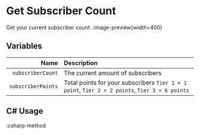 # Get Subscriber Count
Get your current subscriber count.
:image-preview{width=400}

## Variables
|               Name | Description                                                                                    |
|-------------------:|:-----------------------------------------------------------------------------------------------|
|  `subscriberCount` | The current amount of subscribers                                                              |
| `subscriberPoints` | Total points for your subscribers `Tier 1 = 1 point`, `Tier 2 = 2 points`, `Tier 3 = 6 points` |

## C# Usage
:csharp-method